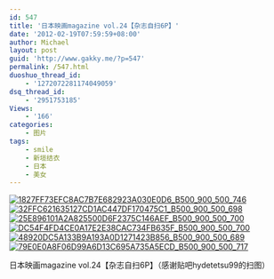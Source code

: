 ```yaml
---
id: 547
title: '日本映画magazine vol.24【杂志自扫6P】'
date: '2012-02-19T07:59:59+08:00'
author: Michael
layout: post
guid: 'http://www.gakky.me/?p=547'
permalink: /547.html
duoshuo_thread_id:
    - '1272072281174049059'
dsq_thread_id:
    - '2951753185'
Views:
    - '166'
categories:
    - 图片
tags:
    - smile
    - 新垣结衣
    - 日本
    - 美女
---
```


[![1827FF73EFC8AC7B7E682923A030E0D6_B500_900_500_746](http://www.yui-aragaki.org/wp-content/uploads/img/1827FF73EFC8AC7B7E682923A030E0D6_B500_900_500_746.jpeg)](http://www.yui-aragaki.org/wp-content/uploads/img/1827FF73EFC8AC7B7E682923A030E0D6_B1280_1280_686_1024.jpeg) [![32FFC621635127CD1AC447DF170475C1_B500_900_500_698](http://www.yui-aragaki.org/wp-content/uploads/img/32FFC621635127CD1AC447DF170475C1_B500_900_500_698.jpeg)](http://www.yui-aragaki.org/wp-content/uploads/img/32FFC621635127CD1AC447DF170475C1_B1280_1280_732_1023.jpeg) [![25E896101A2A825500D6F2375C146AEF_B500_900_500_700](http://www.yui-aragaki.org/wp-content/uploads/img/25E896101A2A825500D6F2375C146AEF_B500_900_500_700.jpeg)](http://www.yui-aragaki.org/wp-content/uploads/img/25E896101A2A825500D6F2375C146AEF_B1280_1280_730_1023.jpeg) [![DC54F4FD4CE0A17E2E38CAC734FB635F_B500_900_500_700](http://www.yui-aragaki.org/wp-content/uploads/img/DC54F4FD4CE0A17E2E38CAC734FB635F_B500_900_500_700.jpeg)](http://www.yui-aragaki.org/wp-content/uploads/img/DC54F4FD4CE0A17E2E38CAC734FB635F_B1280_1280_730_1023.jpeg) [![48920DC5A133B9A193A0D1271423B856_B500_900_500_689](http://www.yui-aragaki.org/wp-content/uploads/img/48920DC5A133B9A193A0D1271423B856_B500_900_500_689.jpeg)](http://www.yui-aragaki.org/wp-content/uploads/img/48920DC5A133B9A193A0D1271423B856_B1280_1280_743_1024.jpeg) [![79E0E0A8F06D99A6D13C695A735A5ECD_B500_900_500_717](http://www.yui-aragaki.org/wp-content/uploads/img/79E0E0A8F06D99A6D13C695A735A5ECD_B500_900_500_717.jpeg)](http://www.yui-aragaki.org/wp-content/uploads/img/79E0E0A8F06D99A6D13C695A735A5ECD_B1280_1280_713_1023.jpeg)

日本映画magazine vol.24【杂志自扫6P】（感谢贴吧hydetetsu99的扫图）